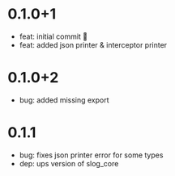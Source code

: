 # 0.1.0+1

- feat: initial commit 🎉
- feat: added json printer & interceptor printer

# 0.1.0+2
- bug: added missing export

# 0.1.1
- bug: fixes json printer error for some types
- dep: ups version of slog_core
